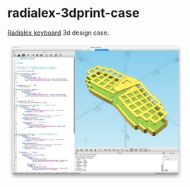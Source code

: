 # radialex-3dprint-case


<a href="https://github.com/takashicompany/radialex">Radialex keyboard</a> 3d design case.

<img src="images/radialex-scad.png" alt="radialex 3d case design" width=400 />

